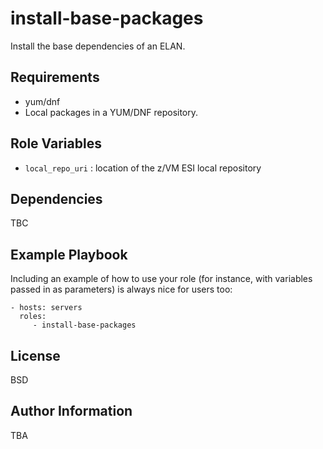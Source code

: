 install-base-packages
=====================

Install the base dependencies of an ELAN.


Requirements
------------

- yum/dnf
- Local packages in a YUM/DNF repository.


Role Variables
--------------

- `local_repo_uri` : location of the z/VM ESI local repository

Dependencies
------------

TBC

Example Playbook
----------------

Including an example of how to use your role (for instance, with variables passed in as parameters) is always nice for users too:

    - hosts: servers
      roles:
         - install-base-packages

License
-------

BSD

Author Information
------------------

TBA
